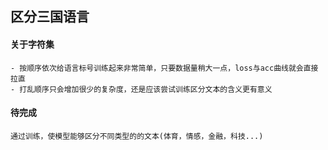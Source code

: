 ## 区分三国语言

#### 关于字符集

    - 按顺序依次给语言标号训练起来非常简单，只要数据量稍大一点，loss与acc曲线就会直接拉直
    - 打乱顺序只会增加很少的复杂度，还是应该尝试训练区分文本的含义更有意义

#### 待完成
    通过训练，使模型能够区分不同类型的的文本(体育，情感，金融，科技...)